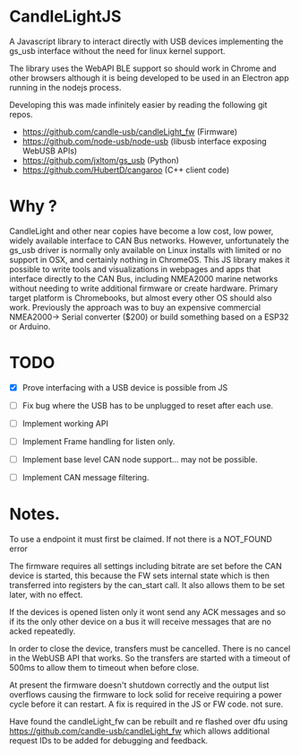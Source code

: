 # CandleLightJS

A Javascript library to interact directly with USB devices implementing the gs_usb interface without the need for linux kernel support.

The library uses the WebAPI BLE support so should work in Chrome and other browsers although it is being developed to be used in an Electron app running in the nodejs process.

Developing this was made infinitely easier by reading the following git repos.

* https://github.com/candle-usb/candleLight_fw (Firmware)
* https://github.com/node-usb/node-usb (libusb interface exposing WebUSB APIs)
* https://github.com/jxltom/gs_usb (Python)
* https://github.com/HubertD/cangaroo (C++ client code)


# Why ?

CandleLight and other near copies have become a low cost, low power, widely available interface to CAN Bus 
networks. However, unfortunately the gs_usb driver is normally only available on Linux installs with limited or
no support in OSX, and certainly nothing in ChromeOS. This JS library makes it possible to write tools and
visualizations in webpages and apps that interface directly to the CAN Bus, including NMEA2000 marine networks
without needing to write additional firmware or create hardware. Primary target platform is Chromebooks, but
almost every other OS should also work. Previously the approach was to buy an expensive commercial NMEA2000->
Serial converter ($200) or build something based on a ESP32 or Arduino.


# TODO

* [x] Prove interfacing with a USB device is possible from JS
* [ ] Fix bug where the USB has to be unplugged to reset after each use.
* [ ] Implement working API
* [ ] Implement Frame handling for listen only.
* [ ] Implement base level CAN node support... may not be possible.
* [ ] Implement CAN message filtering.


# Notes.

To use a endpoint it must first be claimed. If not there is a NOT_FOUND error

The firmware requires all settings including bitrate are set before the CAN device is started, this because the FW sets internal state which is then transferred into registers by the can_start call. It also allows
them to be set later, with no effect.

If the devices is opened listen only it wont send any ACK messages and so if its the only other device on a bus
it will receive messages that are no acked repeatedly.


In order to close  the device, transfers must be cancelled. There is no cancel in the WebUSB API that works. So
the transfers are started with a timeout of 500ms to allow them to timeout when before close.

At present the firmware doesn't shutdown correctly and the output list overflows causing the firmware to lock solid for receive requiring a power cycle before it can restart. A fix is required in the JS or FW code. not sure.

Have found the candleLight_fw can be rebuilt and re flashed over dfu using https://github.com/candle-usb/candleLight_fw which allows additional request IDs to be added for debugging and feedback. 